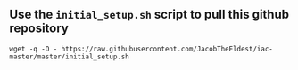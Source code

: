 
## Use the `initial_setup.sh` script to pull this github repository
`wget -q -O - https://raw.githubusercontent.com/JacobTheEldest/iac-master/master/initial_setup.sh`

